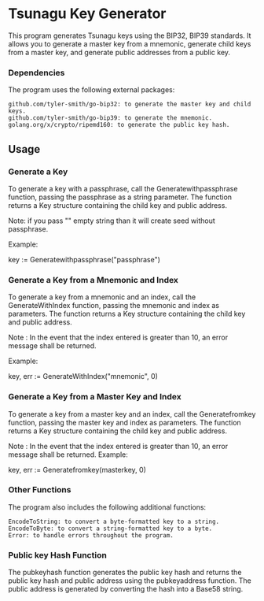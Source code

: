 <h1>Tsunagu Key Generator</h1>


This program generates Tsunagu keys using the BIP32, BIP39 standards. It allows you to generate a master key from a mnemonic, generate child keys from a master key, and generate public addresses from a public key.

<h3>Dependencies</h3>

The program uses the following external packages:

    github.com/tyler-smith/go-bip32: to generate the master key and child keys.
    github.com/tyler-smith/go-bip39: to generate the mnemonic.
    golang.org/x/crypto/ripemd160: to generate the public key hash.

<h2>Usage</h2>
<h3>Generate a Key</h3>

To generate a key with a passphrase, call the Generatewithpassphrase function, passing the passphrase as a string parameter. The function returns a Key structure containing the child key and public address.

Note: if you pass "" empty string than it will create seed without passphrase.

Example:

key := Generatewithpassphrase("passphrase")

<h3>Generate a Key from a Mnemonic and Index</h3>

To generate a key from a mnemonic and an index, call the GenerateWithIndex function, passing the mnemonic and index as parameters. The function returns a Key structure containing the child key and public address.

Note : In the event that the index entered is greater than 10, an error message shall be returned.

Example:

key, err := GenerateWithIndex("mnemonic", 0)

<h3>Generate a Key from a Master Key and Index</h3>

To generate a key from a master key and an index, call the Generatefromkey function, passing the master key and index as parameters. The function returns a Key structure containing the child key and public address.

Note : In the event that the index entered is greater than 10, an error message shall be returned.
Example:

key, err := Generatefromkey(masterkey, 0)

<h3>Other Functions</h3>

The program also includes the following additional functions:

    EncodeToString: to convert a byte-formatted key to a string.
    EncodeToByte: to convert a string-formatted key to a byte.
    Error: to handle errors throughout the program.

<h3>Public key Hash Function</h3>

The pubkeyhash function generates the public key hash and returns the public key hash and public address using the pubkeyaddress function. The public address is generated by converting the hash into a Base58 string.
